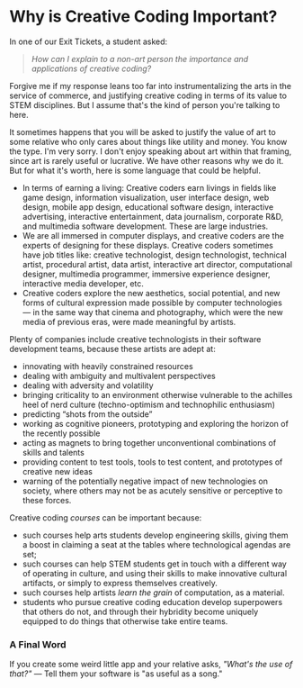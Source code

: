 # Why is Creative Coding Important?

In one of our Exit Tickets, a student asked:

> *How can I explain to a non-art person the importance and applications of creative coding?*

Forgive me if my response leans too far into instrumentalizing the arts in the service of commerce, and justifying creative coding in terms of its value to STEM disciplines. But I assume that's the kind of person you're talking to here.

It sometimes happens that you will be asked to justify the value of art to some relative who only cares about things like utility and money. You know the type. I'm very sorry. I don't enjoy speaking about art within that framing, since art is rarely useful or lucrative. We have other reasons why we do it. But for what it's worth, here is some language that could be helpful. 

* In terms of earning a living: Creative coders earn livings in fields like game design, information visualization, user interface design, web design, mobile app design, educational software design, interactive advertising, interactive entertainment, data journalism, corporate R&D, and multimedia software development. These are large industries.
* We are all immersed in computer displays, and creative coders are the experts of designing for these displays. Creative coders sometimes have job titles like: creative technologist, design technologist, technical artist, procedural artist, data artist, interactive art director, computational designer, multimedia programmer, immersive experience designer, interactive media developer, etc.
* Creative coders explore the new aesthetics, social potential, and new forms of cultural expression made possible by computer technologies — in the same way that cinema and photography, which were the new media of previous eras, were made meaningful by artists.

Plenty of companies include creative technologists in their software development teams, because these artists are adept at: 

* innovating with heavily constrained resources
* dealing with ambiguity and multivalent perspectives
* dealing with adversity and volatility
* bringing criticality to an environment otherwise vulnerable to the achilles heel of nerd culture (techno-optimism and technophilic enthusiasm)
* predicting “shots from the outside”
* working as cognitive pioneers, prototyping and exploring the horizon of the recently possible
* acting as magnets to bring together unconventional combinations of skills and talents
* providing content to test tools, tools to test content, and prototypes of creative new ideas
* warning of the potentially negative impact of new technologies on society, where others may not be as acutely sensitive or perceptive to these forces.

Creative coding *courses* can be important because: 

* such courses help arts students develop engineering skills, giving them a boost in claiming a seat at the tables where technological agendas are set; 
* such courses can help STEM students get in touch with a different way of operating in culture, and using their skills to make innovative cultural artifacts, or simply to express themselves creatively.
* such courses help artists *learn the grain* of computation, as a material.
* students who pursue creative coding education develop superpowers that others do not, and through their hybridity become uniquely equipped to do things that otherwise take entire teams. 

### A Final Word 

If you create some weird little app and your relative asks, *"What's the use of that?"* — Tell them your software is "as useful as a song."
